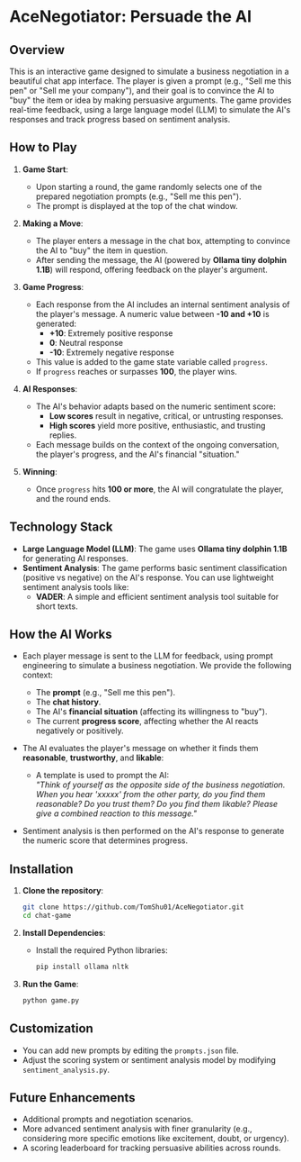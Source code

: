 # AceNegotiator: Persuade the AI

## Overview

This is an interactive game designed to simulate a business negotiation in a beautiful chat app interface. The player is given a prompt (e.g., "Sell me this pen" or "Sell me your company"), and their goal is to convince the AI to "buy" the item or idea by making persuasive arguments. The game provides real-time feedback, using a large language model (LLM) to simulate the AI's responses and track progress based on sentiment analysis.

## How to Play

1. **Game Start**: 
   - Upon starting a round, the game randomly selects one of the prepared negotiation prompts (e.g., "Sell me this pen").
   - The prompt is displayed at the top of the chat window.
   
2. **Making a Move**:
   - The player enters a message in the chat box, attempting to convince the AI to "buy" the item in question.
   - After sending the message, the AI (powered by **Ollama tiny dolphin 1.1B**) will respond, offering feedback on the player's argument.
   
3. **Game Progress**:
   - Each response from the AI includes an internal sentiment analysis of the player's message. A numeric value between **-10 and +10** is generated:
     - **+10**: Extremely positive response
     - **0**: Neutral response
     - **-10**: Extremely negative response
   - This value is added to the game state variable called `progress`.
   - If `progress` reaches or surpasses **100**, the player wins.

4. **AI Responses**:
   - The AI's behavior adapts based on the numeric sentiment score:
     - **Low scores** result in negative, critical, or untrusting responses.
     - **High scores** yield more positive, enthusiastic, and trusting replies.
   - Each message builds on the context of the ongoing conversation, the player's progress, and the AI's financial "situation."

5. **Winning**:
   - Once `progress` hits **100 or more**, the AI will congratulate the player, and the round ends.

## Technology Stack

- **Large Language Model (LLM)**: The game uses **Ollama tiny dolphin 1.1B** for generating AI responses.
- **Sentiment Analysis**: The game performs basic sentiment classification (positive vs negative) on the AI's response. You can use lightweight sentiment analysis tools like:
  - **VADER**: A simple and efficient sentiment analysis tool suitable for short texts.

## How the AI Works

- Each player message is sent to the LLM for feedback, using prompt engineering to simulate a business negotiation. We provide the following context:
  - The **prompt** (e.g., "Sell me this pen").
  - The **chat history**.
  - The AI's **financial situation** (affecting its willingness to "buy").
  - The current **progress score**, affecting whether the AI reacts negatively or positively.
  
- The AI evaluates the player's message on whether it finds them **reasonable**, **trustworthy**, and **likable**:
  - A template is used to prompt the AI:  
    *"Think of yourself as the opposite side of the business negotiation. When you hear 'xxxxx' from the other party, do you find them reasonable? Do you trust them? Do you find them likable? Please give a combined reaction to this message."*
  
- Sentiment analysis is then performed on the AI's response to generate the numeric score that determines progress.

## Installation

1. **Clone the repository**:
   ```bash
   git clone https://github.com/TomShu01/AceNegotiator.git
   cd chat-game
   ```

2. **Install Dependencies**:
   - Install the required Python libraries:
     ```bash
     pip install ollama nltk
     ```

3. **Run the Game**:
   ```bash
   python game.py
   ```

## Customization

- You can add new prompts by editing the `prompts.json` file.
- Adjust the scoring system or sentiment analysis model by modifying `sentiment_analysis.py`.

## Future Enhancements

- Additional prompts and negotiation scenarios.
- More advanced sentiment analysis with finer granularity (e.g., considering more specific emotions like excitement, doubt, or urgency).
- A scoring leaderboard for tracking persuasive abilities across rounds.